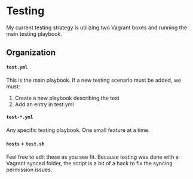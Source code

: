 # Testing

My current testing strategy is utilizing two Vagrant boxes and running the main testing playbook.

## Organization

#### `test.yml`

This is the main playbook. If a new testing scenario must be added, we must:

1. Create a new playbook describing the test
2. Add an entry in test.yml

#### `test-*.yml`

Any specific testing playbook. One small feature at a time.

#### `hosts` + `test.sh`

Feel free to edit these as you see fit. Because testing was done with a Vagrant synced folder, the script is a bit of a hack to fix the syncing permission issues.
